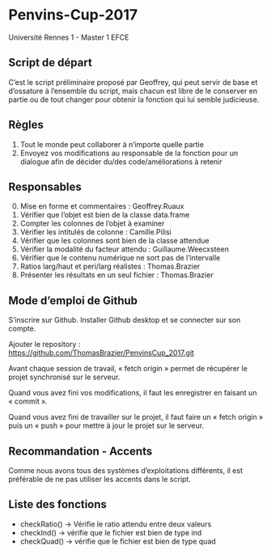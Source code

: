 # Penvins-Cup-2017
Université Rennes 1 - Master 1 EFCE

## Script de départ

C’est le script préliminaire proposé par Geoffrey, qui peut servir de base et d’ossature à l’ensemble du script, mais chacun est libre de le conserver en partie ou de tout changer pour obtenir la fonction qui lui semble judicieuse.

## Règles

1. Tout le monde peut collaborer à n’importe quelle partie
2. Envoyez vos modifications au responsable de la fonction pour un dialogue afin de décider du/des code/améliorations à retenir

## Responsables

0. Mise en forme et commentaires : Geoffrey.Ruaux
1. Vérifier que l’objet est bien de la classe data.frame
2. Compter les colonnes de l’objet à examiner
3. Vérifier les intitulés de colonne : Camille.Pilisi
4. Vérifier que les colonnes sont bien de la classe attendue
5. Vérifier la modalité du facteur attendu : Guillaume.Weecxsteen
6. Vérifier que le contenu numérique ne sort pas de l’intervalle
7. Ratios larg/haut et peri/larg réalistes : Thomas.Brazier
8. Présenter les résultats en un seul fichier : Thomas.Brazier

## Mode d’emploi de Github

S’inscrire sur Github.
Installer Github desktop et se connecter sur son compte.

Ajouter le repository : https://github.com/ThomasBrazier/PenvinsCup_2017.git

Avant chaque session de travail, « fetch origin » permet de récupérer le projet synchronisé sur le serveur.

Quand vous avez fini vos modifications, il faut les enregistrer en faisant un « commit ».

Quand vous avez fini de travailler sur le projet, il faut faire un « fetch origin » puis un « push » pour mettre à jour le projet sur le serveur.



## Recommandation - Accents

Comme nous avons tous des systèmes d’exploitations différents, il est préférable de ne pas utiliser les accents dans le script.

## Liste des fonctions

* checkRatio() -> Vérifie le ratio attendu entre deux valeurs
* checkInd() -> vérifie que le fichier est bien de type ind
* checkQuad() -> vérifie que le fichier est bien de type quad
